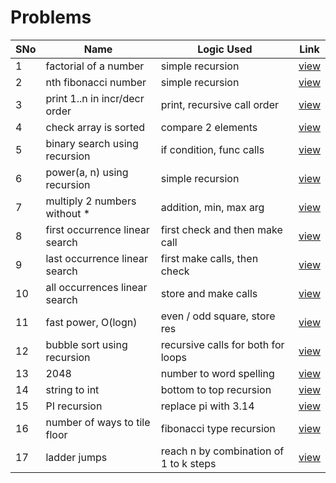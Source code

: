# Problems

SNo | Name | Logic Used | Link |
----|------|------------|------|
1 | factorial of a number | simple recursion | [view](factorial.cpp)
2 | nth fibonacci number | simple recursion | [view](fibonacci_number.cpp)
3 | print 1..n in incr/decr order | print, recursive call order | [view](increasing_decreasing_numbers.cpp) 
4 | check array is sorted | compare 2 elements | [view](check_array_sorted.cpp)
5 | binary search using recursion | if condition, func calls | [view](binary_search.cpp)
6 | power(a, n) using recursion | simple recursion | [view](power.cpp)
7 | multiply 2 numbers without * | addition, min, max arg | [view](multiply.cpp)
8 | first occurrence linear search | first check and then make call | [view](first_occurrence.cpp)
9 | last occurrence linear search | first make calls, then check | [view](last_occurrence.cpp)
10 | all occurrences linear search | store and make calls | [view](all_occurrences.cpp)
11 | fast power, O(logn) | even / odd square, store res | [view](fast_power.cpp)
12 | bubble sort using recursion | recursive calls for both for loops | [view](bubble_sort_recursion.cpp)
13 | 2048 | number to word spelling | [view](2048.cpp)
14 | string to int | bottom to top recursion | [view](string_to_int.cpp)
15 | PI recursion | replace pi with 3.14 | [view](pi_recursion.cpp)
16 | number of ways to tile floor | fibonacci type recursion | [view](tiling_recursion.cpp)
17 | ladder jumps | reach n by combination of 1 to k steps | [view](ladder_jumps.cpp)